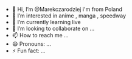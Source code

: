 - 👋 Hi, I’m @Marekczarodziej i'm from Poland
- 👀 I’m interested in anime , manga , speedway
- 🌱 I’m currently learning live
- 💞️ I’m looking to collaborate on ...
- 📫 How to reach me ...
- 😄 Pronouns: ...
- ⚡ Fun fact: ...

<!---
Marekczarodziej/Marekczarodziej is a ✨ special ✨ repository because its `README.md` (this file) appears on your GitHub profile.
You can click the Preview link to take a look at your changes.
--->
